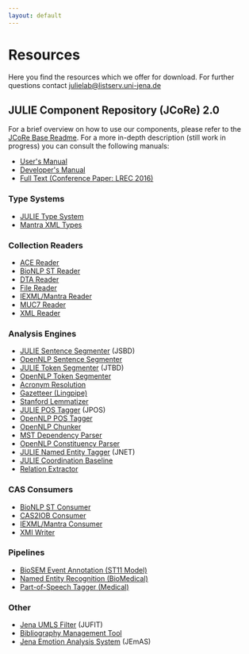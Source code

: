 ```yaml
---
layout: default
---
```


# Resources
Here you find the resources which we offer for download.
For further questions contact [julielab@listserv.uni-jena.de](mailto:julielab@listserv.uni-jena.de "julielab@listserv.uni-jena.de")

## JULIE Component Repository (JCoRe) 2.0

For a brief overview on how to use our components, please refer to the [JCoRe Base Readme](https://github.com/JULIELab/jcore-base/blob/master/README.md "JCoRe Base Readme"). For a more in-depth description (still work in progress) you can consult the following manuals:

* [User's Manual](https://github.com/JULIELab/jcore-base/wiki "User's Manual")
* [Developer's Manual](https://github.com/JULIELab/jcore-parent-pom/wiki "Developer's Manual")
* [Full Text (Conference Paper: LREC 2016)](http://www.lrec-conf.org/proceedings/lrec2016/pdf/774_Paper.pdf "Full Text (Conference Paper: LREC 2016)")

### Type Systems
* [JULIE Type System](https://github.com/JULIELab/jcore-base/tree/master/jcore-types "JULIE Type System")
* [Mantra XML Types](https://github.com/JULIELab/jcore-base/tree/master/jcore-mantra-xml-types "Mantra XML Types")

### Collection Readers
* <a href="https://github.com/JULIELab/jcore-base/tree/master/jcore-ace-reader">ACE Reader</a>
* <a href="https://github.com/JULIELab/jcore-base/tree/master/jcore-bionlp09event-reader">BioNLP ST Reader</a>
* <a href="https://github.com/JULIELab/jcore-base/tree/master/jcore-dta-reader">DTA Reader</a>
* <a href="https://github.com/JULIELab/jcore-base/tree/master/jcore-file-reader">File Reader</a>
* <a href="https://github.com/JULIELab/jcore-base/tree/master/jcore-iexml-reader">IEXML/Mantra Reader</a>
* <a href="https://github.com/JULIELab/jcore-base/tree/master/jcore-muc7-reader">MUC7 Reader</a>
* <a href="https://github.com/JULIELab/jcore-base/tree/master/jcore-xml-reader">XML Reader</a>

### Analysis Engines
* <a href="https://github.com/JULIELab/jcore-base/tree/master/jcore-jsbd-ae">JULIE Sentence Segmenter</a> (JSBD)</li>
* <a href="https://github.com/JULIELab/jcore-base/tree/master/jcore-opennlp-sentence-ae">OpenNLP Sentence Segmenter</a></li>
* <a href="https://github.com/JULIELab/jcore-base/tree/master/jcore-jtbd-ae">JULIE Token Segmenter</a> (JTBD)</li>
* <a href="https://github.com/JULIELab/jcore-base/tree/master/jcore-opennlp-token-ae">OpenNLP Token Segmenter</a></li>
* <a href="https://github.com/JULIELab/jcore-base/tree/master/jcore-acronym-ae">Acronym Resolution</a></li>
* <a href="https://github.com/JULIELab/jcore-base/tree/master/jcore-lingpipegazetteer-ae">Gazetteer (Lingpipe)</a></li>
* <a href="https://github.com/JULIELab/jcore-base/tree/master/jcore-stanford-lemmatizer">Stanford Lemmatizer</a></li>
* <a href="https://github.com/JULIELab/jcore-base/tree/master/jcore-jpos-ae">JULIE POS Tagger</a> (JPOS)</li>
* <a href="https://github.com/JULIELab/jcore-base/tree/master/jcore-opennlp-postag-ae">OpenNLP POS Tagger</a></li>
* <a href="https://github.com/JULIELab/jcore-base/tree/master/jcore-opennlp-chunk-ae">OpenNLP Chunker</a></li>
* <a href="https://github.com/JULIELab/jcore-base/tree/master/jcore-mstparser-ae">MST Dependency Parser</a></li>
* <a href="https://github.com/JULIELab/jcore-base/tree/master/jcore-opennlp-parser-ae">OpenNLP Constituency Parser</a></li>
* <a href="https://github.com/JULIELab/jcore-base/tree/master/jcore-jnet-ae">JULIE Named Entity Tagger</a> (JNET)</li>
* <a href="https://github.com/JULIELab/jcore-base/tree/master/jcore-coordination-baseline-ae">JULIE Coordination Baseline</a>
* <a href="https://github.com/JULIELab/jcore-base/tree/master/jcore-biosem-ae">Relation Extractor</a>

### CAS Consumers
* <a href="https://github.com/JULIELab/jcore-base/tree/master/jcore-bionlp09event-consumer">BioNLP ST Consumer</a>
* <a href="https://github.com/JULIELab/jcore-base/tree/master/jcore-cas2iob-consumer">CAS2IOB Consumer</a>
* <a href="https://github.com/JULIELab/jcore-base/tree/master/jcore-iexml-consumer">IEXML/Mantra Consumer</a>
* <a href="https://github.com/JULIELab/jcore-base/tree/master/jcore-xmi-writer">XMI Writer</a>

### Pipelines
* <a href="https://github.com/JULIELab/jcore-pipelines/tree/master/jcore-relation-extraction-pipeline">BioSEM Event Annotation (ST11 Model)</a>
* <a href="https://github.com/JULIELab/jcore-pipelines/tree/master/jcore-named-entity-pipeline">Named Entity Recognition (BioMedical)</a>
* <a href="https://github.com/JULIELab/jcore-pipelines/tree/master/jcore-medical-pos-pipeline">Part-of-Speech Tagger (Medical)</a>


### Other

* <a href="https://github.com/JULIELab/jufit">Jena UMLS Filter</a> (JUFIT)</li>
* <a href="https://github.com/JULIELab/bibliographie">Bibliography Management Tool</a></li>
* <a href="https://github.com/JULIELab/JEmAS">Jena Emotion Analysis System</a> (JEmAS)</li>
